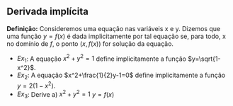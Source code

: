 ## Derivada implícita

**Definição:** Consideremos uma equação nas variáveis x e y. Dizemos que uma função $y=f(x)$ é dada implicitamente por tal equação se, para todo, x no domínio de $f$, o ponto $(x,f(x))$ for solução da equação.
 - $Ex_{1}$: A equação $x^2+y^2=1$ define implicitamente a função $y=\sqrt{1-x^2}$.
 - $Ex_{2}$: A equação $x^2+\frac{1}{2}y-1=0$ define implicitamente a função $y=2(1-x^2)$.
 - $Ex_{3}$: Derive
	  a) $x^2+y^2=1$                                                       $y=f(x)$ 